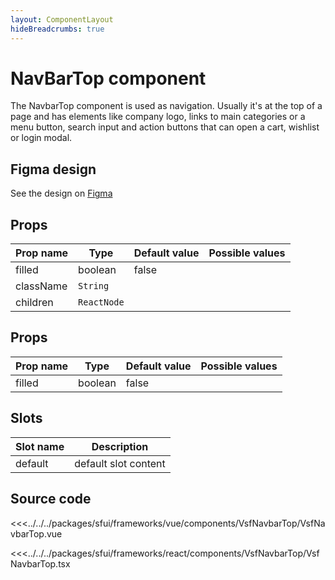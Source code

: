 ```yaml
---
layout: ComponentLayout
hideBreadcrumbs: true
---
```

#  NavBarTop component

The NavbarTop component is used as navigation. Usually it's at the top of a page and has elements like company logo, links to main categories or a menu button, search input and action buttons that can open a cart, wishlist or login modal.

## Figma design

See the design on [Figma](https://www.figma.com/file/CWOkbpne0tDpSenT4ZEUTQ/%F0%9F%9B%A0-SFUI-2.0-%7C-Development?node-id=11378%3A17321)

<!-- react -->
## Props

|    Prop name          |    Type          |      Default value    |     Possible values             |
|-----------------------|----------------- |---------------        |---------------------------------|
| filled               |      boolean      |  false                 |                                 |
|       className      |       `String`    |                     |                       |
|       children       |       `ReactNode` |                     |                       |

<!-- end react -->


<!-- vue -->
## Props

|    Prop name          |    Type          |      Default value    |     Possible values             |
|-----------------------|----------------- |---------------        |---------------------------------|
| filled               |      boolean      |  false                 |                                 |

<!-- end vue -->
## Slots

<!-- vue -->
| Slot name          |            Description                    |
| ---------          | -----------------------------------       |
|    default         |    default slot content                   |  


<!-- end vue -->

## Source code

<!-- vue -->
<<<../../../packages/sfui/frameworks/vue/components/VsfNavbarTop/VsfNavbarTop.vue
<!-- end vue -->
<!-- react -->
<<<../../../packages/sfui/frameworks/react/components/VsfNavbarTop/VsfNavbarTop.tsx
<!-- end react -->
